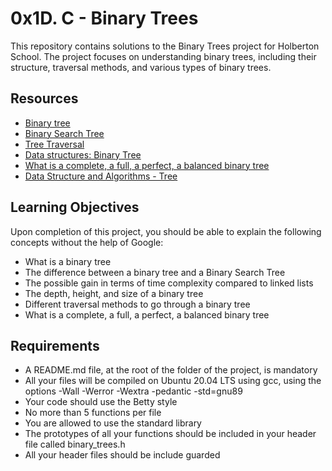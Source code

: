 # 0x1D. C - Binary Trees

This repository contains solutions to the Binary Trees project for Holberton School. The project focuses on understanding binary trees, including their structure, traversal methods, and various types of binary trees.

## Resources

- [Binary tree](https://en.wikipedia.org/wiki/Binary_tree)
- [Binary Search Tree](https://en.wikipedia.org/wiki/Binary_search_tree)
- [Tree Traversal](https://en.wikipedia.org/wiki/Tree_traversal)
- [Data structures: Binary Tree](https://www.geeksforgeeks.org/binary-tree-data-structure/)
- [What is a complete, a full, a perfect, a balanced binary tree](https://www.geeksforgeeks.org/binary-tree-set-3-types-of-binary-tree/)
- [Data Structure and Algorithms - Tree](https://www.tutorialspoint.com/data_structures_algorithms/tree_data_structure.htm)

## Learning Objectives

Upon completion of this project, you should be able to explain the following concepts without the help of Google:

- What is a binary tree
- The difference between a binary tree and a Binary Search Tree
- The possible gain in terms of time complexity compared to linked lists
- The depth, height, and size of a binary tree
- Different traversal methods to go through a binary tree
- What is a complete, a full, a perfect, a balanced binary tree

## Requirements

- A README.md file, at the root of the folder of the project, is mandatory
- All your files will be compiled on Ubuntu 20.04 LTS using gcc, using the options -Wall -Werror -Wextra -pedantic -std=gnu89
- Your code should use the Betty style
- No more than 5 functions per file
- You are allowed to use the standard library
- The prototypes of all your functions should be included in your header file called binary_trees.h
- All your header files should be include guarded
